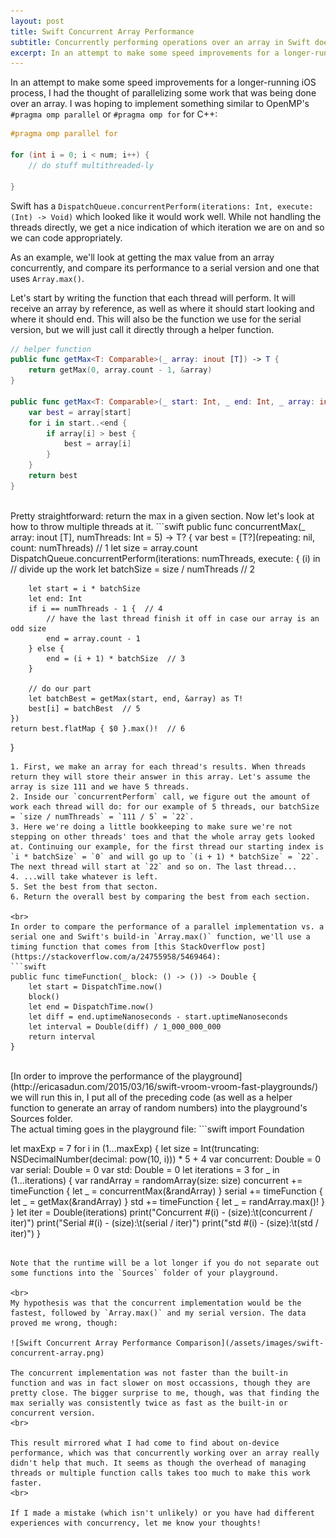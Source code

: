 ```yaml
---
layout: post
title: Swift Concurrent Array Performance
subtitle: Concurrently performing operations over an array in Swift doesn't seem to make things faster.
excerpt: In an attempt to make some speed improvements for a longer-running iOS process, I had the thought of parallelizing some work that was being done over an array.
---
```

In an attempt to make some speed improvements for a longer-running iOS process, I had the thought of parallelizing some work that was being done over an array. I was hoping to implement something similar to OpenMP's `#pragma omp parallel` or `#pragma omp for` for C++:
```c++
#pragma omp parallel for  

for (int i = 0; i < num; i++) {
    // do stuff multithreaded-ly

}
```

Swift has a `DispatchQueue.concurrentPerform(iterations: Int, execute: (Int) -> Void)` which looked like it would work well. While not handling the threads directly, we get a nice indication of which iteration we are on and so we can code appropriately.

As an example, we'll look at getting the max value from an array concurrently, and compare its performance to a serial version and one that uses `Array.max()`. 

Let's start by writing the function that each thread will perform. It will receive an array by reference, as well as where it should start looking and where it should end. This will also be the function we use for the serial version, but we will just call it directly through a helper function.

```swift
// helper function
public func getMax<T: Comparable>(_ array: inout [T]) -> T {
    return getMax(0, array.count - 1, &array)
}

public func getMax<T: Comparable>(_ start: Int, _ end: Int, _ array: inout [T]) -> T {
    var best = array[start]
    for i in start..<end {
        if array[i] > best {
            best = array[i]
        }
    }
    return best
}
```
<br>
Pretty straightforward: return the max in a given section. Now let's look at how to throw multiple threads at it.
```swift
public func concurrentMax<T: Comparable>(_ array: inout [T], numThreads: Int = 5) -> T? {
    var best = [T?](repeating: nil, count: numThreads)  // 1
    let size = array.count
    DispatchQueue.concurrentPerform(iterations: numThreads, execute: { (i) in
        // divide up the work
        let batchSize = size / numThreads  // 2
        
        let start = i * batchSize
        let end: Int
        if i == numThreads - 1 {  // 4
            // have the last thread finish it off in case our array is an odd size
            end = array.count - 1
        } else {
            end = (i + 1) * batchSize  // 3
        }
        
        // do our part
        let batchBest = getMax(start, end, &array) as T!
        best[i] = batchBest  // 5
    })
    return best.flatMap { $0 }.max()!  // 6
}
```
1. First, we make an array for each thread's results. When threads return they will store their answer in this array. Let's assume the array is size 111 and we have 5 threads.
2. Inside our `concurrentPerform` call, we figure out the amount of work each thread will do: for our example of 5 threads, our batchSize = `size / numThreads` = `111 / 5` = `22`.
3. Here we're doing a little bookkeeping to make sure we're not stepping on other threads' toes and that the whole array gets looked at. Continuing our example, for the first thread our starting index is `i * batchSize` = `0` and will go up to `(i + 1) * batchSize` = `22`. The next thread will start at `22` and so on. The last thread...
4. ...will take whatever is left.
5. Set the best from that secton.
6. Return the overall best by comparing the best from each section.  

<br>
In order to compare the performance of a parallel implementation vs. a serial one and Swift's build-in `Array.max()` function, we'll use a timing function that comes from [this StackOverflow post](https://stackoverflow.com/a/24755958/5469464): 
```swift
public func timeFunction(_ block: () -> ()) -> Double {
    let start = DispatchTime.now()
    block()
    let end = DispatchTime.now()
    let diff = end.uptimeNanoseconds - start.uptimeNanoseconds
    let interval = Double(diff) / 1_000_000_000
    return interval
}
```
<br>
[In order to improve the performance of the playground](http://ericasadun.com/2015/03/16/swift-vroom-vroom-fast-playgrounds/) we will run this in, I put all of the preceding code (as well as a helper function to generate an array of random numbers) into the playground's Sources folder.

<br>
The actual timing goes in the playground file:
```swift
import Foundation

let maxExp = 7
for i in (1...maxExp) {
    let size = Int(truncating: NSDecimalNumber(decimal: pow(10, i))) * 5 + 4
    var concurrent: Double = 0
    var serial: Double = 0
    var std: Double = 0
    let iterations = 3
    for _ in (1...iterations) {
        var randArray = randomArray(size: size)
        concurrent += timeFunction {
            let _ = concurrentMax(&randArray)
        }
        serial += timeFunction {
            let _ = getMax(&randArray)
        }
        std += timeFunction {
            let _ = randArray.max()!
        }
    }
    let iter = Double(iterations)
    print("Concurrent #\(i) - \(size):\t\(concurrent / iter)")
    print("Serial #\(i) -     \(size):\t\(serial / iter)")
    print("std #\(i) -        \(size):\t\(std / iter)")
}
```

Note that the runtime will be a lot longer if you do not separate out some functions into the `Sources` folder of your playground.

<br>
My hypothesis was that the concurrent implementation would be the fastest, followed by `Array.max()` and my serial version. The data proved me wrong, though:  

![Swift Concurrent Array Performance Comparison](/assets/images/swift-concurrent-array.png)

The concurrent implementation was not faster than the built-in function and was in fact slower on most occassions, though they are pretty close. The bigger surprise to me, though, was that finding the max serially was consistently twice as fast as the built-in or concurrent version. 
<br>

This result mirrored what I had come to find about on-device performance, which was that concurrently working over an array really didn't help that much. It seems as though the overhead of managing threads or multiple function calls takes too much to make this work faster. 
<br>

If I made a mistake (which isn't unlikely) or you have had different experiences with concurrency, let me know your thoughts!